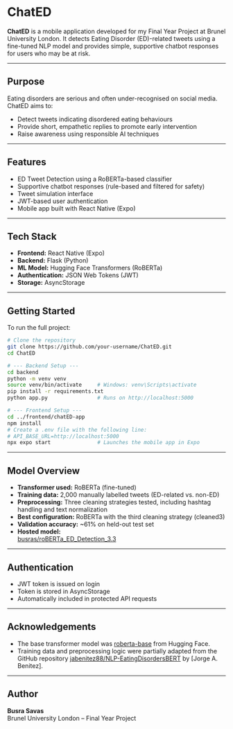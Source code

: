 # ChatED

**ChatED** is a mobile application developed for my Final Year Project at Brunel University London. It detects Eating Disorder (ED)-related tweets using a fine-tuned NLP model and provides simple, supportive chatbot responses for users who may be at risk.

---

## Purpose

Eating disorders are serious and often under-recognised on social media. ChatED aims to:

- Detect tweets indicating disordered eating behaviours  
- Provide short, empathetic replies to promote early intervention  
- Raise awareness using responsible AI techniques  

---

## Features

- ED Tweet Detection using a RoBERTa-based classifier  
- Supportive chatbot responses (rule-based and filtered for safety)  
- Tweet simulation interface  
- JWT-based user authentication  
- Mobile app built with React Native (Expo)  

---

## Tech Stack

- **Frontend:** React Native (Expo)  
- **Backend:** Flask (Python)  
- **ML Model:** Hugging Face Transformers (RoBERTa)  
- **Authentication:** JSON Web Tokens (JWT)  
- **Storage:** AsyncStorage  

---

## Getting Started

To run the full project:

```bash
# Clone the repository
git clone https://github.com/your-username/ChatED.git
cd ChatED

# --- Backend Setup ---
cd backend
python -m venv venv
source venv/bin/activate     # Windows: venv\Scripts\activate
pip install -r requirements.txt
python app.py                # Runs on http://localhost:5000

# --- Frontend Setup ---
cd ../frontend/chatED-app
npm install
# Create a .env file with the following line:
# API_BASE_URL=http://localhost:5000
npx expo start               # Launches the mobile app in Expo
```

---

## Model Overview

- **Transformer used:** RoBERTa (fine-tuned)  
- **Training data:** 2,000 manually labelled tweets (ED-related vs. non-ED)  
- **Preprocessing:** Three cleaning strategies tested, including hashtag handling and text normalization  
- **Best configuration:** RoBERTa with the third cleaning strategy (cleaned3)  
- **Validation accuracy:** ~61% on held-out test set  
- **Hosted model:**  
  [busras/roBERTa_ED_Detection_3.3](https://huggingface.co/busras/roBERTa_ED_Detection_3.3)  

---

## Authentication

- JWT token is issued on login  
- Token is stored in AsyncStorage  
- Automatically included in protected API requests  

---

## Acknowledgements

- The base transformer model was [roberta-base](https://huggingface.co/roberta-base) from Hugging Face.  
- Training data and preprocessing logic were partially adapted from the GitHub repository [jabenitez88/NLP-EatingDisordersBERT](https://github.com/jabenitez88/NLP-EatingDisordersBERT) by [Jorge A. Benitez].

---

## Author

**Busra Savas**  
Brunel University London – Final Year Project
